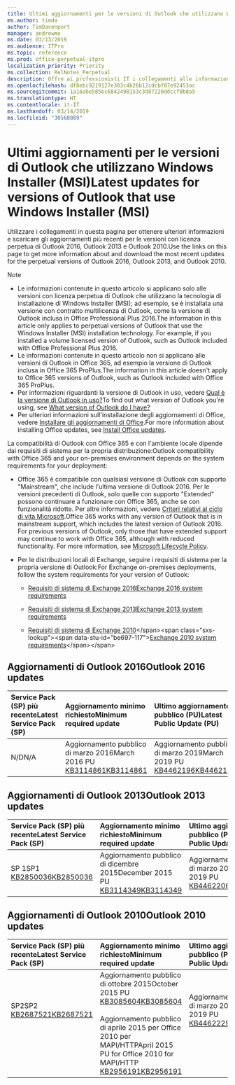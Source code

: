```yaml
---
title: Ultimi aggiornamenti per le versioni di Outlook che utilizzano Windows Installer (MSI)
ms.author: timda
author: TimDavenport
manager: andrewmo
ms.date: 03/13/2019
ms.audience: ITPro
ms.topic: reference
ms.prod: office-perpetual-itpro
localization_priority: Priority
ms.collection: RelNotes_Perpetual
description: Offre ai professionisti IT i collegamenti alle informazioni sugli aggiornamenti più recenti delle versioni con licenza perpetua di Outlook 2016, Outlook 2013, e Outlook 2010
ms.openlocfilehash: df8ebc9219127e303c4b26b12cdcbf87e92453ac
ms.sourcegitcommit: 1a16abe585bc6842498153c3d87220ddccf0b8a5
ms.translationtype: HT
ms.contentlocale: it-IT
ms.lasthandoff: 03/14/2019
ms.locfileid: "30568089"
---
```

# <a name="latest-updates-for-versions-of-outlook-that-use-windows-installer-msi"></a><span data-ttu-id="be697-103">Ultimi aggiornamenti per le versioni di Outlook che utilizzano Windows Installer (MSI)</span><span class="sxs-lookup"><span data-stu-id="be697-103">Latest updates for versions of Outlook that use Windows Installer (MSI)</span></span>

<span data-ttu-id="be697-104">Utilizzare i collegamenti in questa pagina per ottenere ulteriori informazioni e scaricare gli aggiornamenti più recenti per le versioni con licenza perpetua di Outlook 2016, Outlook 2013 e Outlook 2010.</span><span class="sxs-lookup"><span data-stu-id="be697-104">Use the links on this page to get more information about and download the most recent updates for the perpetual versions of Outlook 2016, Outlook 2013, and Outlook 2010.</span></span>
  
> [!NOTE]
> - <span data-ttu-id="be697-p101">Le informazioni contenute in questo articolo si applicano solo alle versioni con licenza perpetua di Outlook che utilizzano la tecnologia di installazione di Windows Installer (MSI); ad esempio, se è installata una versione con contratto multilicenza di Outlook, come la versione di Outlook inclusa in Office Professional Plus 2016.</span><span class="sxs-lookup"><span data-stu-id="be697-p101">The information in this article only applies to perpetual versions of Outlook that use the Windows Installer (MSI) installation technology. For example, if you installed a volume licensed version of Outlook, such as Outlook included with Office Professional Plus 2016.</span></span>
> - <span data-ttu-id="be697-107">Le informazioni contenute in questo articolo non si applicano alle versioni di Outlook in Office 365, ad esempio la versione di Outlook inclusa in Office 365 ProPlus.</span><span class="sxs-lookup"><span data-stu-id="be697-107">The information in this article doesn't apply to Office 365 versions of Outlook, such as Outlook included with Office 365 ProPlus.</span></span>
> - <span data-ttu-id="be697-108">Per informazioni riguardanti la versione di Outlook in uso, vedere [Qual è la versione di Outlook in uso?](https://support.office.com/article/b3a9568c-edb5-42b9-9825-d48d82b2257c)</span><span class="sxs-lookup"><span data-stu-id="be697-108">To find out what version of Outlook you're using, see [What version of Outlook do I have?](https://support.office.com/article/b3a9568c-edb5-42b9-9825-d48d82b2257c)</span></span>
> - <span data-ttu-id="be697-109">Per ulteriori informazioni sull'installazione degli aggiornamenti di Office, vedere [Installare gli aggiornamenti di Office](https://support.office.com/article/2ab296f3-7f03-43a2-8e50-46de917611c5).</span><span class="sxs-lookup"><span data-stu-id="be697-109">For more information about installing Office updates, see [Install Office updates](https://support.office.com/article/2ab296f3-7f03-43a2-8e50-46de917611c5).</span></span> 
  
<span data-ttu-id="be697-110">La compatibilità di Outlook con Office 365 e con l'ambiente locale dipende dai requisiti di sistema per la propria distribuzione:</span><span class="sxs-lookup"><span data-stu-id="be697-110">Outlook compatibility with Office 365 and your on-premises environment depends on the system requirements for your deployment:</span></span>
  
- <span data-ttu-id="be697-p102">Office 365 è compatibile con qualsiasi versione di Outlook con supporto "Mainstream", che include l'ultima versione di Outlook 2016. Per le versioni precedenti di Outlook, solo quelle con supporto "Extended" possono continuare a funzionare con Office 365, anche se con funzionalità ridotte. Per altre informazioni, vedere [Criteri relativi al ciclo di vita Microsoft](https://support.microsoft.com/lifecycle).</span><span class="sxs-lookup"><span data-stu-id="be697-p102">Office 365 works with any version of Outlook that is in mainstream support, which includes the latest version of Outlook 2016. For previous versions of Outlook, only those that have extended support may continue to work with Office 365, although with reduced functionality. For more information, see [Microsoft Lifecycle Policy](https://support.microsoft.com/lifecycle).</span></span>
    
- <span data-ttu-id="be697-114">Per le distribuzioni locali di Exchange, seguire i requisiti di sistema per la propria versione di Outlook:</span><span class="sxs-lookup"><span data-stu-id="be697-114">For Exchange on-premises deployments, follow the system requirements for your version of Outlook:</span></span>
    
  - [<span data-ttu-id="be697-115">Requisiti di sistema di Exchange 2016</span><span class="sxs-lookup"><span data-stu-id="be697-115">Exchange 2016 system requirements</span></span>](https://docs.microsoft.com/Exchange/plan-and-deploy/system-requirements)
    
  - [<span data-ttu-id="be697-116">Requisiti di sistema di Exchange 2013</span><span class="sxs-lookup"><span data-stu-id="be697-116">Exchange 2013 system requirements</span></span>](https://docs.microsoft.com/exchange/exchange-2013-system-requirements-exchange-2013-help)
    
  - <span data-ttu-id="be697-117">[Requisiti di sistema di Exchange 2010](https://docs.microsoft.com/previous-versions/office/exchange-server-2010/aa996719(v=exchg.141))</span><span class="sxs-lookup"><span data-stu-id="be697-117">[Exchange 2010 system requirements](https://docs.microsoft.com/previous-versions/office/exchange-server-2010/aa996719(v=exchg.141))</span></span>

   
## <a name="outlook-2016-updates"></a><span data-ttu-id="be697-118">Aggiornamenti di Outlook 2016</span><span class="sxs-lookup"><span data-stu-id="be697-118">Outlook 2016 updates</span></span>

|<span data-ttu-id="be697-119">**Service Pack (SP) più recente**</span><span class="sxs-lookup"><span data-stu-id="be697-119">**Latest Service Pack (SP)**</span></span>|<span data-ttu-id="be697-120">**Aggiornamento minimo richiesto**</span><span class="sxs-lookup"><span data-stu-id="be697-120">**Minimum required update**</span></span>|<span data-ttu-id="be697-121">**Ultimo aggiornamento pubblico (PU)**</span><span class="sxs-lookup"><span data-stu-id="be697-121">**Latest Public Update (PU)**</span></span>|
|:-----|:-----|:-----|
|<span data-ttu-id="be697-122">N/D</span><span class="sxs-lookup"><span data-stu-id="be697-122">N/A</span></span>  <br/> |<span data-ttu-id="be697-123">Aggiornamento pubblico di marzo 2016</span><span class="sxs-lookup"><span data-stu-id="be697-123">March 2016 PU</span></span> <br/>[<span data-ttu-id="be697-124">KB3114861</span><span class="sxs-lookup"><span data-stu-id="be697-124">KB3114861</span></span>](https://support.microsoft.com/help/3114861) <br/> |<span data-ttu-id="be697-125">Aggiornamento pubblico di marzo 2019</span><span class="sxs-lookup"><span data-stu-id="be697-125">March 2019 PU</span></span> <br/>[<span data-ttu-id="be697-126">KB4462196</span><span class="sxs-lookup"><span data-stu-id="be697-126">KB4462196</span></span>](https://support.microsoft.com/help/4462196) 

## <a name="outlook-2013-updates"></a><span data-ttu-id="be697-127">Aggiornamenti di Outlook 2013</span><span class="sxs-lookup"><span data-stu-id="be697-127">Outlook 2013 updates</span></span>

|<span data-ttu-id="be697-128">**Service Pack (SP) più recente**</span><span class="sxs-lookup"><span data-stu-id="be697-128">**Latest Service Pack (SP)**</span></span>|<span data-ttu-id="be697-129">**Aggiornamento minimo richiesto**</span><span class="sxs-lookup"><span data-stu-id="be697-129">**Minimum required update**</span></span>|<span data-ttu-id="be697-130">**Ultimo aggiornamento pubblico (PU)**</span><span class="sxs-lookup"><span data-stu-id="be697-130">**Latest Public Update (PU)**</span></span>|
|:-----|:-----|:-----|
|<span data-ttu-id="be697-131">SP 1</span><span class="sxs-lookup"><span data-stu-id="be697-131">SP1</span></span>  <br/>[<span data-ttu-id="be697-132">KB2850036</span><span class="sxs-lookup"><span data-stu-id="be697-132">KB2850036</span></span>](https://go.microsoft.com/fwlink/p/?LinkId=512538) <br/> |<span data-ttu-id="be697-133">Aggiornamento pubblico di dicembre 2015</span><span class="sxs-lookup"><span data-stu-id="be697-133">December 2015 PU</span></span> <br/>[<span data-ttu-id="be697-134">KB3114349</span><span class="sxs-lookup"><span data-stu-id="be697-134">KB3114349</span></span>](https://support.microsoft.com/kb/3114349) <br/> |<span data-ttu-id="be697-135">Aggiornamento pubblico di marzo 2019</span><span class="sxs-lookup"><span data-stu-id="be697-135">March 2019 PU</span></span> <br/>[<span data-ttu-id="be697-136">KB4462206</span><span class="sxs-lookup"><span data-stu-id="be697-136">KB4462206</span></span>](https://support.microsoft.com/help/4462206)  |
   
## <a name="outlook-2010-updates"></a><span data-ttu-id="be697-137">Aggiornamenti di Outlook 2010</span><span class="sxs-lookup"><span data-stu-id="be697-137">Outlook 2010 updates</span></span>

|<span data-ttu-id="be697-138">**Service Pack (SP) più recente**</span><span class="sxs-lookup"><span data-stu-id="be697-138">**Latest Service Pack (SP)**</span></span>|<span data-ttu-id="be697-139">**Aggiornamento minimo richiesto**</span><span class="sxs-lookup"><span data-stu-id="be697-139">**Minimum required update**</span></span>|<span data-ttu-id="be697-140">**Ultimo aggiornamento pubblico (PU)**</span><span class="sxs-lookup"><span data-stu-id="be697-140">**Latest Public Update (PU)**</span></span>|
|:-----|:-----|:-----|
|<span data-ttu-id="be697-141">SP2</span><span class="sxs-lookup"><span data-stu-id="be697-141">SP2</span></span> <br/>[<span data-ttu-id="be697-142">KB2687521</span><span class="sxs-lookup"><span data-stu-id="be697-142">KB2687521</span></span>](https://go.microsoft.com/fwlink/p/?LinkId=512542) <br><br><br><br/> |<span data-ttu-id="be697-143">Aggiornamento pubblico di ottobre 2015</span><span class="sxs-lookup"><span data-stu-id="be697-143">October 2015 PU</span></span> <br/> [<span data-ttu-id="be697-144">KB3085604</span><span class="sxs-lookup"><span data-stu-id="be697-144">KB3085604</span></span>](https://support.microsoft.com/kb/3085604) <br/><br/>  <span data-ttu-id="be697-145">Aggiornamento pubblico di aprile 2015 per Office 2010 per MAPI/HTTP</span><span class="sxs-lookup"><span data-stu-id="be697-145">April 2015 PU for Office 2010 for MAPI/HTTP</span></span> <br/> [<span data-ttu-id="be697-146">KB2956191</span><span class="sxs-lookup"><span data-stu-id="be697-146">KB2956191</span></span>](https://support.microsoft.com/it-IT/help/2956191/april-14-2015-update-for-office-2010-kb2956191) <br/> |<span data-ttu-id="be697-147">Aggiornamento pubblico di marzo 2019</span><span class="sxs-lookup"><span data-stu-id="be697-147">March 2019 PU</span></span> <br/>[<span data-ttu-id="be697-148">KB4462229</span><span class="sxs-lookup"><span data-stu-id="be697-148">KB4462229</span></span>](https://support.microsoft.com/help/4462229) <br><br><br><br/>|
   


